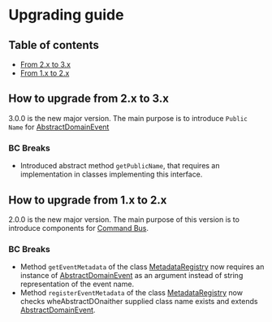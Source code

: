 # Upgrading guide
## Table of contents
* [From 2.x to 3.x](#how-to-upgrade-from-2x-to-3x)
* [From 1.x to 2.x](#how-to-upgrade-from-1x-to-2x)
## How to upgrade from 2.x to 3.x
3.0.0 is the new major version. The main purpose is to introduce `Public Name` for [AbstractDomainEvent](https://github.com/profesia/ddd-backbone/blob/v3.0.0/src/Domain/Event/AbstractDomainEvent.php)
### BC Breaks
* Introduced abstract method `getPublicName`, that requires an implementation in classes implementing this interface.
## How to upgrade from 1.x to 2.x
2.0.0 is the new major version. The main purpose of this version is to introduce components for [Command Bus](https://github.com/profesia/ddd-backbone/blob/v2.0.0/src/Application/Command/Bus/CommandBusInterface.php).
### BC Breaks
* Method `getEventMetadata` of the class [MetadataRegistry](https://github.com/profesia/ddd-backbone/blob/v2.0.0/src/Application/Event/MetadataRegistry.php) now requires an instance of [AbstractDomainEvent](https://github.com/profesia/ddd-backbone/blob/v2.0.0/src/Domain/Event/AbstractDomainEvent.php) as an argument instead of string representation of the event name.
* Method `registerEventMetadata` of the class [MetadataRegistry](https://github.com/profesia/ddd-backbone/blob/v2.0.0/src/Application/Event/MetadataRegistry.php) now checks wheAbstractDOnaither supplied class name exists and extends [AbstractDomainEvent](https://github.com/profesia/ddd-backbone/blob/v2.0.0/src/Domain/Event/AbstractDomainEvent.php).